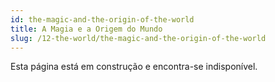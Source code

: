 ```yaml
---
id: the-magic-and-the-origin-of-the-world
title: A Magia e a Origem do Mundo
slug: /12-the-world/the-magic-and-the-origin-of-the-world
---
```


Esta página está em construção e encontra-se indisponível.
